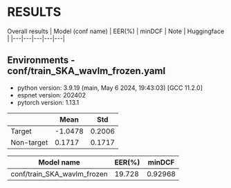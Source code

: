 # RESULTS

Overall results
| Model (conf name) | EER(%) | minDCF | Note | Huggingface |
|---|---|---|---|---|

## Environments - conf/train_SKA_wavlm_frozen.yaml
- python version: 3.9.19 (main, May  6 2024, 19:43:03)  [GCC 11.2.0]
- espnet version: 202402
- pytorch version: 1.13.1

| | Mean | Std |
|---|---|---|
| Target | -1.0478 | 0.2006 |
| Non-target | 0.1717 | 0.1717 |

| Model name | EER(%) | minDCF |
|---|---|---|
| conf/train_SKA_wavlm_frozen | 19.728 | 0.92968 |
